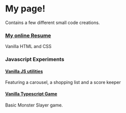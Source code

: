 # My page!

Contains a few different small code creations.  
### [My online Resume](https://github.com/MikkoPet/CVOnline)
Vanilla HTML and CSS

### Javascript Experiments
#### [Vanilla JS utilities](https://github.com/MikkoPet/brief-DOM)
Featuring a carousel, a shopping list and a score keeper
#### [Vanilla Typescript Game](https://github.com/MikkoPet/Monster-Slayer---TS)
Basic Monster Slayer game.
